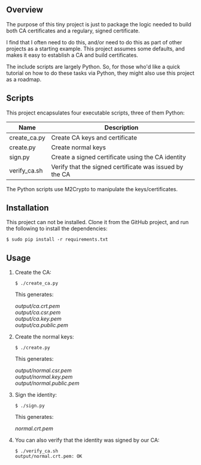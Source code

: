 Overview
--------

The purpose of this tiny project is just to package the logic needed to build 
both CA certificates and a regulary, signed certificate.

I find that I often need to do this, and/or need to do this as part of other 
projects as a starting example. This project assumes some defaults, and makes 
it easy to establish a CA and build certificates.

The include scripts are largely Python. So, for those who'd like a quick 
tutorial on how to do these tasks via Python, they might also use this project
as a roadmap.


Scripts
-------

This project encapsulates four executable scripts, three of them Python:

| Name                  | Description                                             |
| --------------------- | --------------------------------------------------------|
| create_ca.py          | Create CA keys and certificate                          |
| create.py             | Create normal keys                                      |
| sign.py               | Create a signed certificate using the CA identity       |
| verify_ca.sh          | Verify that the signed certificate was issued by the CA |

The Python scripts use M2Crypto to manipulate the keys/certificates.


Installation
------------

This project can not be installed. Clone it from the GitHub project, and run 
the following to install the dependencies:

```
$ sudo pip install -r requirements.txt
```


Usage
-----

1. Create the CA:

   ```
   $ ./create_ca.py
   ```

   This generates:

   *output/ca.crt.pem*<br />
   *output/ca.csr.pem*<br />
   *output/ca.key.pem*<br />
   *output/ca.public.pem*<br />

2. Create the normal keys:

   ```
   $ ./create.py
   ```

   This generates:

   *output/normal.csr.pem*<br />
   *output/normal.key.pem*<br />
   *output/normal.public.pem*<br />

3. Sign the identity:

   ```
   $ ./sign.py
   ```

   This generates:

   *normal.crt.pem*<br />

4. You can also verify that the identity was signed by our CA:

   ```
   $ ./verify_ca.sh 
   output/normal.crt.pem: OK
   ```
